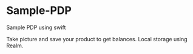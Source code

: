 # Sample-PDP
Sample PDP using swift

Take picture and save your product to get balances.
Local storage using Realm.
